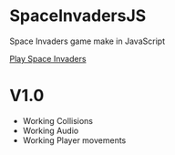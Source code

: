 # SpaceInvadersJS
Space Invaders game make in JavaScript

[Play Space Invaders](https://victorst.es/projects/space-invadersJs/)

# V1.0

- Working Collisions
- Working Audio
- Working Player movements